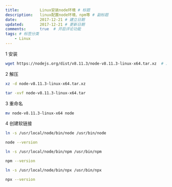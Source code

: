 ```yaml
---
title:         Linux安装node环境 # 标题
description:   linux配置node环境、npm等 # 副标题
date:          2017-12-21 # 建立日期
updated:       2017-12-21 # 更新日期
comments:      true  # 开启评论功能
tags: # 标签分类
    - Linux
---
```


1 安装
```bash
wget https://nodejs.org/dist/v8.11.3/node-v8.11.3-linux-x64.tar.xz  # 二进制地址（from node website）
```

2 解压
```bash
xz -d node-v8.11.3-linux-x64.tar.xz

tar -xvf node-v8.11.3-linux-x64.tar
```

3 重命名
```bash
mv node-v8.11.3-linux-x64 node
```

4 创建软链接
```bash
ln -s /usr/local/node/bin/node /usr/bin/node

node --version

ln -s /usr/local/node/bin/npm /usr/bin/npm

npm --version

ln -s /usr/local/node/bin/npx /usr/bin/npx

npx --version
```